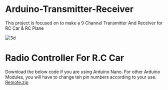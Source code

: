 # Arduino-Transmitter-Receiver

This project is focused on to make a 9 Channel Transmitter And Receiver for RC Car & RC Plane

![3d](https://user-images.githubusercontent.com/86643678/149707466-8c6ca0cc-1ca3-41af-abf3-f4359aea78fe.png)

# Radio Controller For R.C Car

Download the below code if you are using Arduino Nano. For other Arduino Modules, you will have to change teh pin numbers according to your use.
[Remote.zip](https://github.com/HyperArx/Arduino-Transmitter-Receiver/files/7878967/Remote.zip)  


